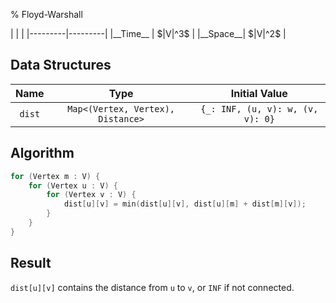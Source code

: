 % Floyd-Warshall

<div class="no-stretch">
|         |         |
|---------|---------|
|__Time__ | $|V|^3$ |
|__Space__| $|V|^2$ |
</div>

## Data Structures
| Name   | Type                                | Initial Value                    |
|:------:|:-----------------------------------:|:--------------------------------:|
| `dist` | `Map<(Vertex, Vertex), Distance>`   | `{_: INF, (u, v): w, (v, v): 0}` |

## Algorithm
```c++
for (Vertex m : V) {
    for (Vertex u : V) {
        for (Vertex v : V) {
            dist[u][v] = min(dist[u][v], dist[u][m] + dist[m][v]);
        }
    }
}
```

## Result
`dist[u][v]` contains the distance from `u` to `v`, or `INF` if not connected.
